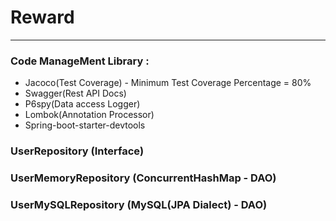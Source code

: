 # Reward

---
### Code ManageMent Library :
  - Jacoco(Test Coverage) - Minimum Test Coverage Percentage = 80%
  - Swagger(Rest API Docs)
  - P6spy(Data access Logger)
  - Lombok(Annotation Processor)
  - Spring-boot-starter-devtools

### UserRepository (Interface)

### UserMemoryRepository (ConcurrentHashMap - DAO)

### UserMySQLRepository (MySQL(JPA Dialect) - DAO)
